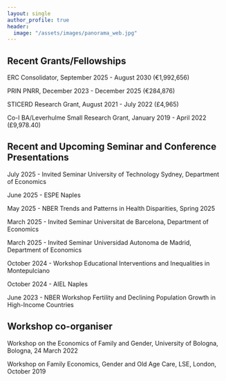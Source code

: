 ```yaml
---
layout: single
author_profile: true
header:
  image: "/assets/images/panorama_web.jpg"
---
```


## Recent Grants/Fellowships

ERC Consolidator, September 2025 - August 2030 (€1,992,656)

PRIN PNRR, December 2023 - December 2025 (€284,876)

STICERD Research Grant, August 2021 - July 2022 (£4,965)

Co-I BA/Leverhulme Small Research Grant, January 2019 - April 2022 (£9,978.40)

## Recent and Upcoming Seminar and Conference Presentations
July 2025 - Invited Seminar University of Technology Sydney, Department of Economics

June 2025 - ESPE Naples

May 2025 - NBER Trends and Patterns in Health Disparities, Spring 2025

March 2025 - Invited Seminar Universitat de Barcelona, Department of Economics

March 2025 - Invited Seminar Universidad Autonoma de Madrid, Department of Economics

October 2024 - Workshop Educational Interventions and Inequalities in Montepulciano

October 2024 - AIEL Naples

June 2023 - NBER Workshop Fertility and Declining Population Growth in High-Income Countries

## Workshop co-organiser

Workshop on the Economics of Family and Gender, University of Bologna, Bologna, 24 March 2022

Workshop on Family Economics, Gender and Old Age Care, LSE, London, October 2019

